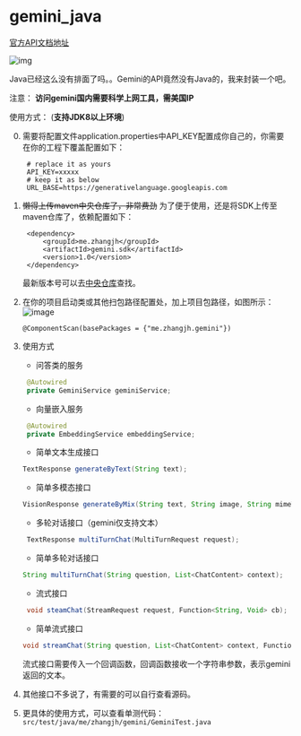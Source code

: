 # gemini_java
[官方API文档地址](https://ai.google.dev/docs/gemini_api_overview?hl=zh-cn)

![img](https://github.com/zhangjh/gemini_sdk/assets/3371714/a6e7e799-b13d-4b54-be16-5ff5128c9407)

Java已经这么没有排面了吗。。Gemini的API竟然没有Java的，我来封装一个吧。

注意：
**访问gemini国内需要科学上网工具，需美国IP**

使用方式： (**支持JDK8以上环境**)

0. 需要将配置文件application.properties中API_KEY配置成你自己的，你需要在你的工程下覆盖配置如下：
   ```text
    # replace it as yours
    API_KEY=xxxxx
    # keep it as below
    URL_BASE=https://generativelanguage.googleapis.com
   ```
1. ~~懒得上传maven中央仓库了，非常费劲~~
   为了便于使用，还是将SDK上传至maven仓库了，依赖配置如下：
   ```maven
    <dependency>
        <groupId>me.zhangjh</groupId>
        <artifactId>gemini.sdk</artifactId>
        <version>1.0</version>
    </dependency>
   ```
   最新版本号可以去[中央仓库](https://central.sonatype.com/artifact/me.zhangjh/gemini.sdk)查找。
2. 在你的项目启动类或其他扫包路径配置处，加上项目包路径，如图所示：
   ![image](https://github.com/zhangjh/gemini_sdk/assets/3371714/0daa3b23-4299-4ff5-ae9d-6bd8fb4788cc)
   ```
   @ComponentScan(basePackages = {"me.zhangjh.gemini"})
   ```
3. 使用方式

   - 问答类的服务
   ```java
    @Autowired
    private GeminiService geminiService;
   ```
   
   - 向量嵌入服务
   ```java
    @Autowired
    private EmbeddingService embeddingService;
   ```
   
   - 简单文本生成接口
   ```java
   TextResponse generateByText(String text);
   ```
   - 简单多模态接口
   ```java
   VisionResponse generateByMix(String text, String image, String mimeType);
   ```
   - 多轮对话接口（gemini仅支持文本）
   ```java
    TextResponse multiTurnChat(MultiTurnRequest request);
   ```
   - 简单多轮对话接口
   ```java
   String multiTurnChat(String question, List<ChatContent> context);
   ```
   - 流式接口
   ```java
    void steamChat(StreamRequest request, Function<String, Void> cb);
   ```
   - 简单流式接口
   ```java
   void streamChat(String question, List<ChatContent> context, Function<String, Void> cb);
   ```
   流式接口需要传入一个回调函数，回调函数接收一个字符串参数，表示gemini返回的文本。
4. 其他接口不多说了，有需要的可以自行查看源码。
5. 更具体的使用方式，可以查看单测代码：
   ```src/test/java/me/zhangjh/gemini/GeminiTest.java```
